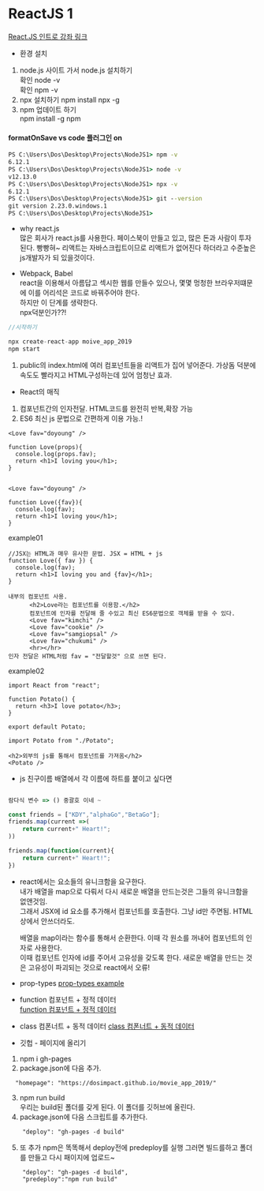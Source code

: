 # ReactJS 1

[React.JS 인트로 강좌 링크](https://academy.nomadcoders.co/courses/216871/lectures/10881272)

- 환경 설치

1. node.js 사이트 가서 node.js 설치하기  
   확인 node -v  
   확인 npm -v
2. npx 설치하기
   npm install npx -g
3. npm 업데이트 하기  
   npm install -g npm

#### formatOnSave vs code 플러그인 on

```cmd
PS C:\Users\Dos\Desktop\Projects\NodeJS1> npm -v
6.12.1
PS C:\Users\Dos\Desktop\Projects\NodeJS1> node -v
v12.13.0
PS C:\Users\Dos\Desktop\Projects\NodeJS1> npx -v
6.12.1
PS C:\Users\Dos\Desktop\Projects\NodeJS1> git --version
git version 2.23.0.windows.1
PS C:\Users\Dos\Desktop\Projects\NodeJS1>
```

- why react.js  
  많은 회사가 react.js를 사용한다. 페이스북이 만들고 있고, 많은 돈과 사람이 투자된다. 빵빵혀~
  리액트는 자바스크립트이므로 리액트가 없어진다 하더라고 수준높은 js개발자가 되 있을것이다.

- Webpack, Babel  
  react을 이용해서 아름답고 섹시한 웹를 만들수 있으나, 몇몇 멍청한 브라우저떄문에 이를 어리석은 코드로 바꿔주어야 한다.  
  하지만 이 단계를 생략한다.  
  npx덕분인가??!

```c
//시작하기

npx create-react-app moive_app_2019
npm start
```

1. public의 index.html에 여러 컴포넌트들을 리액트가 집어 넣어준다. 가상돔 덕분에 속도도 빨라지고
   HTML구성하는데 있어 엄청난 효과.

- React의 매직

1. 컴포넌트간의 인자전달. HTML코드를 완전히 반복,확장 가능
2. ES6 최신 js 문법으로 간편하게 이용 가능.!

```
<Love fav="doyoung" />

function Love(props){
  console.log(props.fav);
  return <h1>I loving you</h1>;
}


<Love fav="doyoung" />

function Love({fav}){
  console.log(fav);
  return <h1>I loving you</h1>;
}
```

example01

```
//JSX는 HTML과 매우 유사한 문법. JSX = HTML + js
function Love({ fav }) {
  console.log(fav);
  return <h1>I loving you and {fav}</h1>;
}

내부의 컴포넌트 사용.
      <h2>Love라는 컴포넌트를 이용함.</h2>
      컴포넌트에 인자를 전달해 줄 수있고 최신 ES6문법으로 객체를 받을 수 있다.
      <Love fav="kimchi" />
      <Love fav="cookie" />
      <Love fav="samgiopsal" />
      <Love fav="chukumi" />
      <hr></hr>
인자 전달은 HTML처럼 fav = "전달할것" 으로 쓰면 된다.
```

example02

```
import React from "react";

function Potato() {
  return <h3>I love potato</h3>;
}

export default Potato;
```

```
import Potato from "./Potato";

<h2>외부의 js를 통해서 컴포넌트를 가져옴</h2>
<Potato />

```

- js 친구이름 배열에서 각 이름에 하트를 붙이고 싶다면

```javascript

람다식 변수 => () 중괄호 이네 ~

const friends = ["KDY","alphaGo","BetaGo"];
friends.map(current =>(
    return current+" Heart!";
))

friends.map(function(current){
    return current+" Heart!";
})
```

- react에서는 요소들의 유니크함을 요구한다.  
  내가 배열을 map으로 다뤄서 다시 새로운 배열을 만드는것은 그들의 유니크함을 없앤것임.  
  그래서 JSX에 id 요소를 추가해서 컴포넌트를 호출한다. 그냥 id만 주면됨. HTML상에서 안쓰더라도.

  <p>
  배열을 map이라는 함수를 통해서 순환한다. 이때 각 원소를 꺼내어
  컴포넌트의 인자로 사용한다.
  <br />
  이때 컴포넌트 인자에 id를 주어서 고유성을 갖도록 한다. 새로운 배열을
  만드는 것은 고유성이 파괴되는 것으로 react에서 오류!
  </p>

- prop-types
  [prop-types example](./prop-types.md)

- function 컴포넌트 + 정적 데이터  
  [ function 컴포넌트 + 정적 데이터](./staticData.md)

- class 컴폰너트 + 동적 데이터
  [ class 컴폰너트 + 동적 데이터 ](./dynamicData.md)

- 깃헙 - 페이지에 올리기

1. npm i gh-pages
2. package.json에 다음 추가.

```
  "homepage": "https://dosimpact.github.io/movie_app_2019/"
```

3. npm run build  
   우리는 build된 폴더를 갖게 된다. 이 폴더를 깃허브에 올린다.
4. package.json에 다음 스크립트를 추가한다.

```
    "deploy": "gh-pages -d build"
```

5. 또 추가
   npm은 똑똑해서 deploy전에 predeploy를 실행
   그러면 빌드를하고 폴더를 만들고 다시 패이지에 업로드~

```
    "deploy": "gh-pages -d build",
    "predeploy":"npm run build"
```
